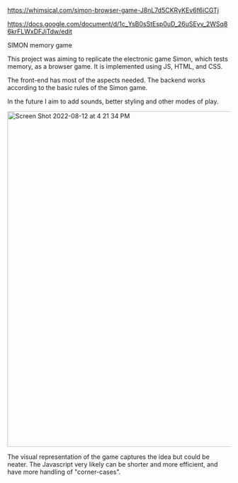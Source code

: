 https://whimsical.com/simon-browser-game-J8nL7d5CKRyKEv6f6iCGTj

https://docs.google.com/document/d/1c_YsB0sStEsp0uD_26uSEyv_2WSq86krFLWxDFJiTdw/edit

SIMON memory game

This project was aiming to replicate the electronic game Simon, which tests memory, as a browser game. It is implemented using JS, HTML, and CSS. 

The front-end has most of the aspects needed. The backend works according to the basic rules of the Simon game.

In the future I aim to add sounds, better styling and other modes of play.


<img width="758" alt="Screen Shot 2022-08-12 at 4 21 34 PM" src="https://user-images.githubusercontent.com/67343006/184456296-3534da62-a4c9-4dbd-b74f-d568d7437e59.png">




The visual representation of the game captures the idea but could be neater. The Javascript very likely can be shorter and more efficient, and have more handling of "corner-cases".
